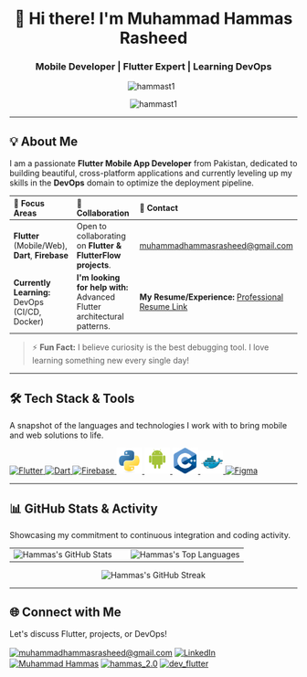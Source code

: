<h1 align="center">👋 Hi there! I'm Muhammad Hammas Rasheed</h1>
<h3 align="center">Mobile Developer | Flutter Expert | Learning DevOps</h3>

<p align="center">
    <img src="https://komarev.com/ghpvc/?username=hammast1&label=Profile%20Views&color=blue&style=flat" alt="hammast1" /> 
    &nbsp;
    </p>

<p align="center">
    <img src="https://github-profile-trophy.vercel.app/?username=hammast1&theme=dracula" alt="hammast1" />
</p>

---

## 💡 About Me

I am a passionate **Flutter Mobile App Developer** from Pakistan, dedicated to building beautiful, cross-platform applications and currently leveling up my skills in the **DevOps** domain to optimize the deployment pipeline.

| 🎯 **Focus Areas** | 🤝 **Collaboration** | 📧 **Contact** |
| :--- | :--- | :--- |
| **Flutter** (Mobile/Web), **Dart**, **Firebase** | Open to collaborating on **Flutter & FlutterFlow projects**. | muhammadhammasrasheed@gmail.com |
| **Currently Learning:** DevOps (CI/CD, Docker) | **I'm looking for help with:** Advanced Flutter architectural patterns. | **My Resume/Experience:** [Professional Resume Link](https://1drv.ms/b/c/fa5dcc2bd08995b7/EawdLwaDlJFIgGvWaRzFqrwBlUGXKwnkgg_uyCAWVzlqbg?e=6yxf21) |

> ⚡ **Fun Fact:** I believe curiosity is the best debugging tool. I love learning something new every single day!

---

## 🛠️ Tech Stack & Tools

A snapshot of the languages and technologies I work with to bring mobile and web solutions to life.

<p align="left"> 
  <a href="https://flutter.dev" target="_blank" rel="noreferrer"> <img src="https://www.vectorlogo.zone/logos/flutterio/flutterio-icon.svg" alt="Flutter" width="45" height="45"/> </a> 
  <a href="https://dart.dev" target="_blank" rel="noreferrer"> <img src="https://www.vectorlogo.zone/logos/dartlang/dartlang-icon.svg" alt="Dart" width="45" height="45"/> </a> 
  <a href="https://firebase.google.com/" target="_blank" rel="noreferrer"> <img src="https://www.vectorlogo.zone/logos/firebase/firebase-icon.svg" alt="Firebase" width="45" height="45"/> </a> 
  <a href="https://www.python.org" target="_blank" rel="noreferrer"> <img src="https://raw.githubusercontent.com/devicons/devicon/master/icons/python/python-original.svg" alt="Python" width="45" height="45"/> </a> 
  <a href="https://developer.android.com" target="_blank" rel="noreferrer"> <img src="https://raw.githubusercontent.com/devicons/devicon/master/icons/android/android-original-wordmark.svg" alt="Android" width="45" height="45"/> </a> 
  <a href="https://www.w3schools.com/cpp/" target="_blank" rel="noreferrer"> <img src="https://raw.githubusercontent.com/devicons/devicon/master/icons/cplusplus/cplusplus-original.svg" alt="C++" width="45" height="45"/> </a> 
  <a href="https://www.docker.com/" target="_blank" rel="noreferrer"> <img src="https://raw.githubusercontent.com/devicons/devicon/master/icons/docker/docker-original.svg" alt="Docker" width="40" height="40"/> </a> 
  <a href="https://www.figma.com/" target="_blank" rel="noreferrer"> <img src="https://www.vectorlogo.zone/logos/figma/figma-icon.svg" alt="Figma" width="45" height="45"/> </a> 
</p>

---

## 📊 GitHub Stats & Activity

Showcasing my commitment to continuous integration and coding activity.

<table border="0">
  <tr>
    <td width="50%">
      <img src="https://github-readme-stats.vercel.app/api?username=hammast1&show_icons=true&locale=en&theme=tokyonight&hide_border=true" alt="Hammas's GitHub Stats" />
    </td>
    <td width="50%">
      <img src="https://github-readme-stats.vercel.app/api/top-langs?username=hammast1&show_icons=true&locale=en&layout=compact&theme=tokyonight&hide_border=true" alt="Hammas's Top Languages" />
    </td>
  </tr>
</table>

<p align="center">
    <img src="https://github-readme-streak-stats.herokuapp.com/?user=hammast1&theme=tokyonight" alt="Hammas's GitHub Streak" />
</p>

---

## 🌐 Connect with Me

Let's discuss Flutter, projects, or DevOps!

<p align="left">
    <a href="https://muhammadhammasrasheed@gmail.com" target="_blank"><img align="center" src="https://img.shields.io/badge/Gmail-D14836?style=for-the-badge&logo=gmail&logoColor=white" alt="muhammadhammasrasheed@gmail.com" /></a>
    <a href="https://www.linkedin.com/in/YOUR_LINKEDIN_ID" target="_blank"><img align="center" src="https://img.shields.io/badge/LinkedIn-0077B5?style=for-the-badge&logo=linkedin&logoColor=white" alt="LinkedIn" /></a>
    <a href="https://fb.com/Muhammad Hammas" target="blank"><img align="center" src="https://img.shields.io/badge/Facebook-1877F2?style=for-the-badge&logo=facebook&logoColor=white" alt="Muhammad Hammas" /></a>
    <a href="https://instagram.com/hammas_2.0" target="blank"><img align="center" src="https://img.shields.io/badge/Instagram-E4405F?style=for-the-badge&logo=instagram&logoColor=white" alt="hammas_2.0" /></a>
    <a href="https://www.youtube.com/c/dev_flutter" target="blank"><img align="center" src="https://img.shields.io/badge/YouTube-FF0000?style=for-the-badge&logo=youtube&logoColor=white" alt="dev_flutter" /></a>
</p>
